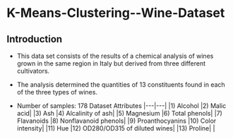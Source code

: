 # K-Means-Clustering--Wine-Dataset

## Introduction 

- This data set consists of the results of a chemical analysis of wines grown in the same 
region in Italy but derived from three different cultivators.

- The analysis determined the quantities of 13 constituents found in each of the three 
types of wines.

- Number of samples: 178
Dataset Attributes
|---|---|
|1) Alcohol |2) Malic acid|
|3) Ash |4) Alcalinity of ash|
|5) Magnesium |6) Total phenols|
|7) Flavanoids |8) Nonflavanoid phenols|
|9) Proanthocyanins |10) Color intensity|
|11) Hue |12) OD280/OD315 of diluted wines|
|13) Proline| |
